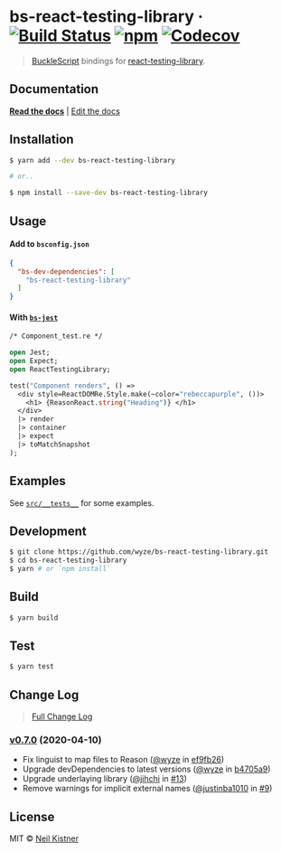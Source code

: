 # bs-react-testing-library &middot; [![Build Status][actions-image]][actions-url] [![npm][npm-image]][npm-url] [![Codecov][codecov-image]][codecov-url]

> [BuckleScript](//github.com/BuckleScript/bucklescript) bindings for [react-testing-library](//github.com/kentcdodds/react-testing-library).

## Documentation

[**Read the docs**](//testing-library.com/docs/bs-react-testing-library/intro) | [Edit the docs](//github.com/alexkrolick/testing-library-docs)

## Installation

```sh
$ yarn add --dev bs-react-testing-library

# or..

$ npm install --save-dev bs-react-testing-library
```

## Usage

#### Add to `bsconfig.json`

```json
{
  "bs-dev-dependencies": [
    "bs-react-testing-library"
  ]
}
```

#### With [`bs-jest`](//github.com/glennsl/bs-jest)

```ocaml
/* Component_test.re */

open Jest;
open Expect;
open ReactTestingLibrary;

test("Component renders", () =>
  <div style=ReactDOMRe.Style.make(~color="rebeccapurple", ())>
    <h1> {ReasonReact.string("Heading")} </h1>
  </div>
  |> render
  |> container
  |> expect
  |> toMatchSnapshot
);
```

## Examples

See [`src/__tests__`](src/__tests__) for some examples.

## Development

```sh
$ git clone https://github.com/wyze/bs-react-testing-library.git
$ cd bs-react-testing-library
$ yarn # or `npm install`
```

## Build

```sh
$ yarn build
```

## Test

```sh
$ yarn test
```

## Change Log

> [Full Change Log](changelog.md)

### [v0.7.0](https://github.com/wyze/bs-react-testing-library/releases/tag/v0.7.0) (2020-04-10)

* Fix linguist to map files to Reason ([@wyze](https://github.com/wyze) in [ef9fb26](https://github.com/wyze/bs-react-testing-library/commit/ef9fb26))
* Upgrade devDependencies to latest versions ([@wyze](https://github.com/wyze) in [b4705a9](https://github.com/wyze/bs-react-testing-library/commit/b4705a9))
* Upgrade underlaying library ([@jihchi](https://github.com/jihchi) in [#13](https://github.com/wyze/bs-react-testing-library/pull/13))
* Remove warnings for implicit external names ([@justinba1010](https://github.com/justinba1010) in [#9](https://github.com/wyze/bs-react-testing-library/pull/9))

## License

MIT © [Neil Kistner](https://neilkistner.com)

[actions-image]: https://img.shields.io/github/workflow/status/wyze/bs-react-testing-library/CI.svg?style=flat-square
[actions-url]: https://github.com/wyze/bs-react-testing-library/actions

[npm-image]: https://img.shields.io/npm/v/bs-react-testing-library.svg?style=flat-square
[npm-url]: https://npm.im/bs-react-testing-library

[codecov-image]: https://img.shields.io/codecov/c/github/wyze/bs-react-testing-library.svg?style=flat-square
[codecov-url]: https://codecov.io/github/wyze/bs-react-testing-library
